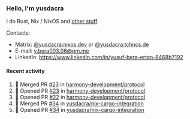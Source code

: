 ### Hello, I'm yusdacra

I do Rust, Nix / NixOS and [other stuff](https://yusdacra.gitlab.io/about).

Contacts:
- Matrix: [@yusdacra:nixos.dev](https://matrix.to/#/@yusdacra:nixos.dev) or [@yusdacra:tchncs.de](https://matrix.to/#/@yusdacra:tchncs.de)
- E-mail: y.bera003.06@pm.me
- LinkedIn: https://www.linkedin.com/in/yusuf-bera-ertan-8468b7192

#### Recent activity

<!--START_SECTION:activity-->
1. 🎉 Merged PR [#23](https://github.com/harmony-development/protocol/pull/23) in [harmony-development/protocol](https://github.com/harmony-development/protocol)
2. 💪 Opened PR [#23](https://github.com/harmony-development/protocol/pull/23) in [harmony-development/protocol](https://github.com/harmony-development/protocol)
3. 💪 Opened PR [#22](https://github.com/harmony-development/protocol/pull/22) in [harmony-development/protocol](https://github.com/harmony-development/protocol)
4. 🎉 Merged PR [#34](https://github.com/yusdacra/nix-cargo-integration/pull/34) in [yusdacra/nix-cargo-integration](https://github.com/yusdacra/nix-cargo-integration)
5. 💪 Opened PR [#34](https://github.com/yusdacra/nix-cargo-integration/pull/34) in [yusdacra/nix-cargo-integration](https://github.com/yusdacra/nix-cargo-integration)
<!--END_SECTION:activity-->
